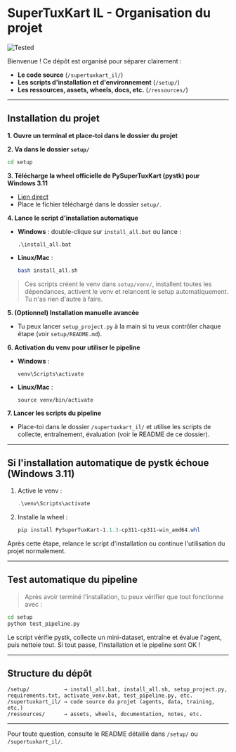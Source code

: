 # SuperTuxKart IL - Organisation du projet

![Tested](https://img.shields.io/badge/pipeline-tested-brightgreen?style=flat-square)

Bienvenue ! Ce dépôt est organisé pour séparer clairement :
- **Le code source** (`/supertuxkart_il/`)
- **Les scripts d'installation et d'environnement** (`/setup/`)
- **Les ressources, assets, wheels, docs, etc.** (`/ressources/`)

---

## Installation du projet

**1. Ouvre un terminal et place-toi dans le dossier du projet**

**2. Va dans le dossier `setup/`**
```bash
cd setup
```

**3. Télécharge la wheel officielle de PySuperTuxKart (pystk) pour Windows 3.11**
- [Lien direct](https://github.com/philkr/pystk/releases/download/v1.1.3/PySuperTuxKart-1.1.3-cp311-cp311-win_amd64.whl)
- Place le fichier téléchargé dans le dossier `setup/`.

**4. Lance le script d'installation automatique**
- **Windows** : double-clique sur `install_all.bat` ou lance :
  ```
  .\install_all.bat
  ```
- **Linux/Mac** :
  ```bash
  bash install_all.sh
  ```

> Ces scripts créent le venv dans `setup/venv/`, installent toutes les dépendances, activent le venv et relancent le setup automatiquement. Tu n'as rien d'autre à faire.

**5. (Optionnel) Installation manuelle avancée**
- Tu peux lancer `setup_project.py` à la main si tu veux contrôler chaque étape (voir `setup/README.md`).

**6. Activation du venv pour utiliser le pipeline**
- **Windows** :
  ```
  venv\Scripts\activate
  ```
- **Linux/Mac** :
  ```
  source venv/bin/activate
  ```

**7. Lancer les scripts du pipeline**
- Place-toi dans le dossier `/supertuxkart_il/` et utilise les scripts de collecte, entraînement, évaluation (voir le README de ce dossier).

---

## Si l'installation automatique de pystk échoue (Windows 3.11)

1. Active le venv :
   ```powershell
   .\venv\Scripts\activate
   ```
2. Installe la wheel :
   ```powershell
   pip install PySuperTuxKart-1.1.3-cp311-cp311-win_amd64.whl
   ```

Après cette étape, relance le script d'installation ou continue l'utilisation du projet normalement.

---

## Test automatique du pipeline

> Après avoir terminé l'installation, tu peux vérifier que tout fonctionne avec :

```bash
cd setup
python test_pipeline.py
```

Le script vérifie pystk, collecte un mini-dataset, entraîne et évalue l'agent, puis nettoie tout. Si tout passe, l'installation et le pipeline sont OK !

---

## Structure du dépôt

```
/setup/           → install_all.bat, install_all.sh, setup_project.py, requirements.txt, activate_venv.bat, test_pipeline.py, etc.
/supertuxkart_il/ → code source du projet (agents, data, training, etc.)
/ressources/      → assets, wheels, documentation, notes, etc.
```

---

Pour toute question, consulte le README détaillé dans `/setup/` ou `/supertuxkart_il/`. 